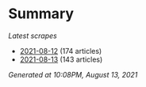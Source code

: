 # Summary
*Latest scrapes*
* [2021-08-12](https://github.com/nuuuwan/news_lk/blob/data/news_lk.2021-08-12.json) (174 articles)
* [2021-08-13](https://github.com/nuuuwan/news_lk/blob/data/news_lk.2021-08-13.json) (143 articles)

*Generated at 10:08PM, August 13, 2021*